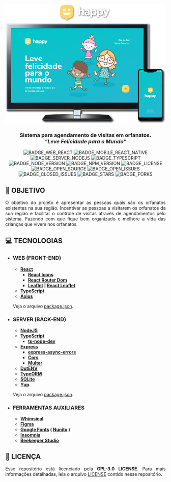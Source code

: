 <div align='justify'>

<div align='center'>

![](./layout/export/banner.png)

### **Sistema para agendamento de visitas em orfanatos.<br>*"Leve Felicidade para o Mundo"***

![BADGE_WEB_REACT] ![BADGE_MOBILE_REACT_NATIVE] ![BADGE_SERVER_NODEJS] ![BADGE_TYPESCRIPT] ![BADGE_NODE_VERSION] ![BADGE_NPM_VERSION] ![BADGE_LICENSE] ![BADGE_OPEN_SOURCE] ![BADGE_OPEN_ISSUES] ![BADGE_CLOSED_ISSUES] ![BADGE_STARS] ![BADGE_FORKS]

</div>

## **:rocket: OBJETIVO**


O objetivo do projeto é apresentar as pessoas quais são os orfanatos existentes na sua região. Incentivar as pessoas a visitarem os orfanatos da sua região e facilitar o controle de visitas através de agendamentos pelo sistema. Fazendo com que fique bem organizado e melhore a vida das crianças que vivem nos orfanatos.


## **:computer: TECNOLOGIAS**

- ### **WEB (FRONT-END)**
  - **[React]** 
    - **[React Icons](https://react-icons.github.io/react-icons/)**
    - **[React Router Dom](https://reactrouter.com/web/guides/quick-start)**
    - **[Leaflet](https://leafletjs.com/) | [React Leaflet](https://react-leaflet.js.org/)**
  - **[TypeScript]**
  - **[Axios](https://github.com/axios/axios)** 
  
  Veja o arquivo [package.json](./src/web/package.json).

- ### **SERVER (BACK-END)**
  - **[NodeJS](https://nodejs.org/en/)**
  - **[TypeScript]** 
    - **[ts-node-dev](https://github.com/whitecolor/ts-node-dev)**
  - **[Express](https://expressjs.com/)**
    - **[express-async-errors](https://www.npmjs.com/package/express-async-errors)**
    - **[Cors](http://expressjs.com/en/resources/middleware/cors.html)**
    - **[Multer](https://github.com/expressjs/multer)**
  - **[DotENV](https://github.com/motdotla/dotenv)**
  - **[TypeORM](https://typeorm.io/#/)**
  - **[SQLite](https://www.npmjs.com/package/sqlite3)**
  - **[Yup](https://github.com/jquense/yup)**
  
  Veja o arquivo [package.json](./src/server/package.json).

- ### **FERRAMENTAS AUXILIARES**
 
  - **[Whimsical]**
  - **[Figma](https://www.figma.com/)**
  - **[Google Fonts](https://fonts.google.com/) ( [Nunito](https://fonts.google.com/specimen/Nunito) )**
  - **[Insomnia](https://insomnia.rest/)**
  - **[Beekeeper Studio](https://www.beekeeperstudio.io/)**

## **:page_with_curl: LICENÇA**

Esse repositório está licenciado pela **GPL-3.0 LICENSE**. Para mais informações detalhadas, leia o arquivo [LICENSE](./LICENSE) contido nesse repositório. 

</div>

<!-- BADGES --->

[BADGE_LICENSE]: https://img.shields.io/github/license/x0n4d0/happy

[BADGE_CLOSED_ISSUES]: https://img.shields.io/github/issues-closed/x0n4d0/happy?color=red

[BADGE_OPEN_ISSUES]: https://img.shields.io/github/issues/x0n4d0/happy?color=green

[BADGE_STARS]: https://img.shields.io/github/stars/x0n4d0/happy?style=social

[BADGE_FORKS]: https://img.shields.io/github/forks/x0n4d0/happy?style=social

[BADGE_TYPESCRIPT]: https://badges.frapsoft.com/typescript/code/typescript.png?v=101

[BADGE_OPEN_SOURCE]: https://badges.frapsoft.com/os/v1/open-source.png?v=103

[BADGE_NODE_VERSION]: https://img.shields.io/badge/node-12.18.4-green

[BADGE_NPM_VERSION]: https://img.shields.io/badge/npm-6.14.6-red

[BADGE_WEB_REACT]: https://img.shields.io/badge/web-react-blue

[BADGE_MOBILE_REACT_NATIVE]: https://img.shields.io/badge/mobile-react%20native-blueviolet

[BADGE_SERVER_NODEJS]: https://img.shields.io/badge/server-nodejs-important

<!-- LINKS --->

[Whimsical]: https://whimsical.com/
[React]: https://reactjs.org/
[TypeScript]: https://www.typescriptlang.org/

<!-- 
# Criar uma migration:
$ yarn typeorm migration:run

# Criando uma migration para criação de orfanatos:
$ yarn typeorm migration:create -n create_orphanages

# Migration para criação da tabela de imagens:
$ yarn typeorm migration:create -n create_images

# Executando a criação da migration:
$ yarn typeorm migration:run

# Desfazer a última migration feita:
$ yarn typeorm migration:revert
--->
